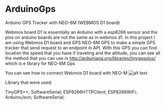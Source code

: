 # ArduinoGps
Arduino GPS Tracker with NEO-6M (WEBMOS D1 board)

Webmos board D1 is essentially an Arduino with a esp8266 sensor and the pins on arduino boards are not the same as in webmos d1. In this project I am using Webmos D1 board and GPS NEO-6M GPS to make a simple GPS tracker that send request to an endpoint in API. With this GPS you can find location the speed that you have if traveling and the altitude, you can see all the method that you can use in http://arduiniana.org/libraries/tinygpsplus/  which is e library for NEO-6M Gps

You can see how to connect Webmos D1 board with NEO-M
![alt text](https://image.ibb.co/dpOMGp/Webmos_d1.png)

Library that were used:

TinyGPS++;
SoftwareSerial;
ESP8266HTTPClient;
ESP8266WiFi;
ArduinoJson;
SoftwareSerial;

